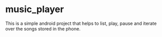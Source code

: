 # music_player
 This is a simple android project that helps to list, play, pause and iterate over the songs stored in the phone.
